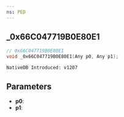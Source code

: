 ```yaml
---
ns: PED
---
```

## _0x66C047719B0E80E1

```c
// 0x66C047719B0E80E1
void _0x66C047719B0E80E1(Any p0, Any p1);
```

```
NativeDB Introduced: v1207
```

## Parameters
* **p0**:
* **p1**:
